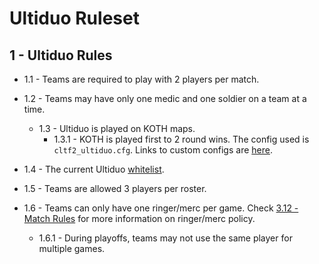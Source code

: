 # Ultiduo Ruleset

## 1 - Ultiduo Rules

- 1.1 - Teams are required to play with 2 players per match.

- 1.2 - Teams may have only one medic and one soldier on a team at a time.

  - 1.3 - Ultiduo is played on KOTH maps.
    - 1.3.1 - KOTH is played first to 2 round wins. The config used is `cltf2_ultiduo.cfg`. Links to custom configs are [here](https://drive.google.com/drive/folders/1l8M0ptyy3xYmhafvwtymCJsUinynw6_u?usp=sharing).

- 1.4 - The current Ultiduo [whitelist](https://whitelist.tf/14773).

- 1.5 - Teams are allowed 3 players per roster.

- 1.6 - Teams can only have one ringer/merc per game. Check [3.12 - Match Rules](https://docs.cltf2.com/docs/General/league-rules#3---match-rules) for more information on ringer/merc policy.

  - 1.6.1 - During playoffs, teams may not use the same player for multiple games.
